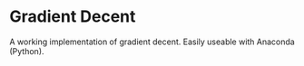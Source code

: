 # Gradient Decent

A working implementation of gradient decent. Easily useable with Anaconda (Python).
